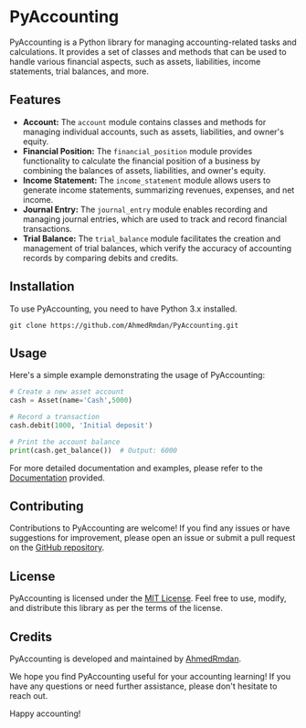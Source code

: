 ﻿# PyAccounting

PyAccounting is a Python library for managing accounting-related tasks and calculations. It provides a set of classes and methods that can be used to handle various financial aspects, such as assets, liabilities, income statements, trial balances, and more.

## Features

- **Account:** The `account` module contains classes and methods for managing individual accounts, such as assets, liabilities, and owner's equity.
- **Financial Position:** The `financial_position` module provides functionality to calculate the financial position of a business by combining the balances of assets, liabilities, and owner's equity.
- **Income Statement:** The `income_statement` module allows users to generate income statements, summarizing revenues, expenses, and net income.
- **Journal Entry:** The `journal_entry` module enables recording and managing journal entries, which are used to track and record financial transactions.
- **Trial Balance:** The `trial_balance` module facilitates the creation and management of trial balances, which verify the accuracy of accounting records by comparing debits and credits.

## Installation

To use PyAccounting, you need to have Python 3.x installed. 

```shell
git clone https://github.com/AhmedRmdan/PyAccounting.git
```

## Usage

Here's a simple example demonstrating the usage of PyAccounting:

```python
# Create a new asset account
cash = Asset(name='Cash',5000)

# Record a transaction
cash.debit(1000, 'Initial deposit')

# Print the account balance
print(cash.get_balance())  # Output: 6000
```

For more detailed documentation and examples, please refer to the [Documentation](https://github.com/AhmedRmdan/PyAccounting/wiki) provided.

## Contributing

Contributions to PyAccounting are welcome! If you find any issues or have suggestions for improvement, please open an issue or submit a pull request on the [GitHub repository](https://github.com/AhmedRmdan/PyAccounting).

## License

PyAccounting is licensed under the [MIT License](https://github.com/AhmedRmdan/PyAccounting/blob/main/LICENSE). Feel free to use, modify, and distribute this library as per the terms of the license.

## Credits

PyAccounting is developed and maintained by [AhmedRmdan](https://github.com/AhmedRmdan). 

We hope you find PyAccounting useful for your accounting learning! If you have any questions or need further assistance, please don't hesitate to reach out.

Happy accounting!
